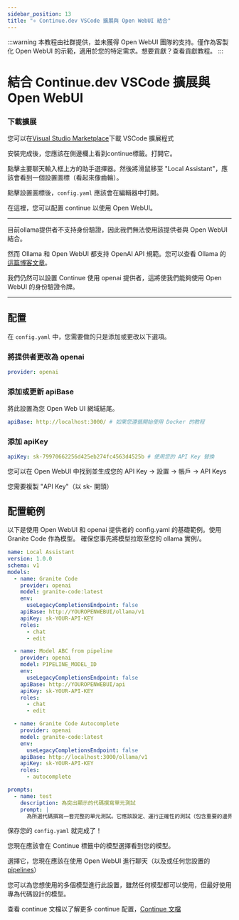 ```yaml
---
sidebar_position: 13
title: "⚛️ Continue.dev VSCode 擴展與 Open WebUI 結合"
---
```


:::warning
本教程由社群提供，並未獲得 Open WebUI 團隊的支持。僅作為客製化 Open WebUI 的示範，適用於您的特定需求。想要貢獻？查看貢獻教程。
:::

# 結合 Continue.dev VSCode 擴展與 Open WebUI

### 下載擴展

您可以在[Visual Studio Marketplace](https://marketplace.visualstudio.com/items?itemName=Continue.continue)下載 VSCode 擴展程式

安裝完成後，您應該在側邊欄上看到continue標籤。打開它。

點擊主要聊天輸入框上方的助手選擇器。然後將滑鼠移至 "Local Assistant"，應該會看到一個設置圖標（看起來像齒輪）。

點擊設置圖標後，`config.yaml` 應該會在編輯器中打開。

在這裡，您可以配置 continue 以使用 Open WebUI。

---

目前ollama提供者不支持身份驗證，因此我們無法使用該提供者與 Open WebUI 結合。

然而 Ollama 和 Open WebUI 都支持 OpenAI API 規範。您可以查看 Ollama 的[這篇博客文章](https://ollama.com/blog/openai-compatibility)。

我們仍然可以設置 Continue 使用 openai 提供者，這將使我們能夠使用 Open WebUI 的身份驗證令牌。

---

## 配置

在 `config.yaml` 中，您需要做的只是添加或更改以下選項。

### 將提供者更改為 openai

```yaml
provider: openai
```

### 添加或更新 apiBase

將此設置為您 Open Web UI 網域結尾。

```yaml
apiBase: http://localhost:3000/ # 如果您遵循開始使用 Docker 的教程
```

### 添加 apiKey

```yaml
apiKey: sk-79970662256d425eb274fc4563d4525b # 使用您的 API Key 替換
```

您可以在 Open WebUI 中找到並生成您的 API Key -> 設置 -> 帳戶 -> API Keys

您需要複製 "API Key"（以 sk- 開頭）

## 配置範例

以下是使用 Open WebUI 和 openai 提供者的 config.yaml 的基礎範例。使用 Granite Code 作為模型。
確保您事先將模型拉取至您的 ollama 實例/。

```yaml
name: Local Assistant
version: 1.0.0
schema: v1
models:
  - name: Granite Code
    provider: openai
    model: granite-code:latest
    env:
      useLegacyCompletionsEndpoint: false
    apiBase: http://YOUROPENWEBUI/ollama/v1
    apiKey: sk-YOUR-API-KEY
    roles:
      - chat
      - edit

  - name: Model ABC from pipeline
    provider: openai
    model: PIPELINE_MODEL_ID
    env:
      useLegacyCompletionsEndpoint: false
    apiBase: http://YOUROPENWEBUI/api
    apiKey: sk-YOUR-API-KEY
    roles:
      - chat
      - edit

  - name: Granite Code Autocomplete
    provider: openai
    model: granite-code:latest
    env:
      useLegacyCompletionsEndpoint: false
    apiBase: http://localhost:3000/ollama/v1
    apiKey: sk-YOUR-API-KEY
    roles:
      - autocomplete

prompts:
  - name: test
    description: 為突出顯示的代碼撰寫單元測試
    prompt: |
      為所選代碼撰寫一套完整的單元測試。它應該設定、運行正確性的測試（包含重要的邊界案例）並拆解。確保測試是完整且複雜的。僅以聊天輸出提供測試，不要編輯任何檔案。
```

保存您的 `config.yaml` 就完成了！

您現在應該會在 Continue 標籤中的模型選擇看到您的模型。

選擇它，您現在應該在使用 Open WebUI 進行聊天（以及或任何您設置的[pipelines](/pipelines)）

您可以為您想使用的多個模型進行此設置，雖然任何模型都可以使用，但最好使用專為代碼設計的模型。

查看 continue 文檔以了解更多 continue 配置，[Continue 文檔](https://docs.continue.dev/reference/Model%20Providers/openai)
